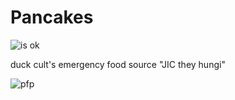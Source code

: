 # Pancakes

![is ok](https://badgen.net/static/status/ok/green?icon=discord)

duck cult's emergency food source "JIC they hungi"

![pfp](../../assets/pfp/pancakes.jpg)